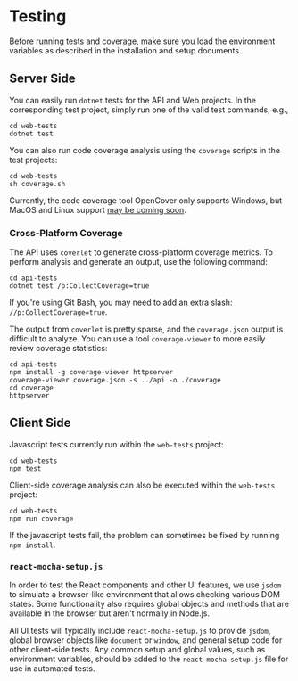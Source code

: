 # Testing

Before running tests and coverage, make sure you load the environment variables as described in the installation and setup documents.

## Server Side

You can easily run `dotnet` tests for the API and Web projects. In the corresponding test project, simply run one of the valid test commands, e.g.,

```
cd web-tests
dotnet test
```

You can also run code coverage analysis using the `coverage` scripts in the test projects:

```
cd web-tests
sh coverage.sh
```


Currently, the code coverage tool OpenCover only supports Windows, but MacOS and Linux support [may be coming soon](https://github.com/OpenCover/opencover/issues/703).

### Cross-Platform Coverage

The API uses `coverlet` to generate cross-platform coverage metrics. To perform analysis and generate an output, use the following command:

```
cd api-tests
dotnet test /p:CollectCoverage=true
```

If you're using Git Bash, you may need to add an extra slash: `//p:CollectCoverage=true`.

The output from `coverlet` is pretty sparse, and the `coverage.json` output is difficult to analyze. You can use a tool `coverage-viewer` to more easily review coverage statistics:

```
cd api-tests
npm install -g coverage-viewer httpserver
coverage-viewer coverage.json -s ../api -o ./coverage
cd coverage
httpserver
```

## Client Side

Javascript tests currently run within the `web-tests` project:

```
cd web-tests
npm test
```

Client-side coverage analysis can also be executed within the `web-tests` project:

```
cd web-tests
npm run coverage
```

If the javascript tests fail, the problem can sometimes be fixed by running `npm install`.

### `react-mocha-setup.js`

In order to test the React components and other UI features, we use `jsdom` to simulate a browser-like environment that allows checking various DOM states. Some functionality also requires global objects and methods that are available in the browser but aren't normally in Node.js.

All UI tests will typically include `react-mocha-setup.js` to provide `jsdom`, global browser objects like `document` or `window`, and general setup code for other client-side tests. Any common setup and global values, such as environment variables, should be added to the `react-mocha-setup.js` file for use in automated tests.

